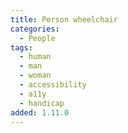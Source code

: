 ```yaml
---
title: Person wheelchair
categories:
  - People
tags:
  - human
  - man
  - woman
  - accessibility
  - a11y
  - handicap
added: 1.11.0
---
```

